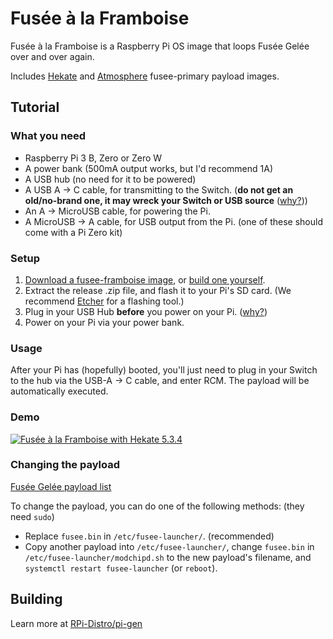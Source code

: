 # Fusée à la Framboise

Fusée à la Framboise is a Raspberry Pi OS image that loops Fusée Gelée over and over again. 

Includes [Hekate](https://github.com/CTCaer/hekate/) and [Atmosphere](https://github.com/Atmosphere-NX/Atmosphere) fusee-primary payload images.

## Tutorial

### What you need

 * Raspberry Pi 3 B, Zero or Zero W
 * A power bank (500mA output works, but I'd recommend 1A)
 * A USB hub (no need for it to be powered)
 * A USB A -> C cable, for transmitting to the Switch. (**do not get an old/no-brand one, it may wreck your Switch or USB source** ([why?](https://pastebin.com/80QXsefE)))
 * An A -> MicroUSB cable, for powering the Pi.
 * A MicroUSB -> A cable, for USB output from the Pi. (one of these should come with a Pi Zero kit)

### Setup

 1. [Download a fusee-framboise image](https://github.com/kleo/fusee-framboise/releases), or [build one yourself](#building).
 2. Extract the release .zip file, and flash it to your Pi's SD card. (We recommend [Etcher](https://etcher.io) for a flashing tool.)
 3. Plug in your USB Hub **before** you power on your Pi. ([why?](https://www.raspberrypi.org/forums/viewtopic.php?t=23205#p217196))
 4. Power on your Pi via your power bank.

### Usage

After your Pi has (hopefully) booted, you'll just need to plug in your Switch to the hub via the USB-A -> C cable, and enter RCM. The payload will be automatically executed.

### Demo

[![Fusée à la Framboise with Hekate 5.3.4](https://img.youtube.com/vi/CdMKe9dGHEk/hqdefault.jpg)](https://youtu.be/CdMKe9dGHEk)

### Changing the payload

[Fusée Gelée payload list](https://wiki.gbatemp.net/wiki/List_of_Switch_payloads)

To change the payload, you can do one of the following methods: (they need `sudo`)
 * Replace `fusee.bin` in `/etc/fusee-launcher/`. (recommended)
 * Copy another payload into `/etc/fusee-launcher/`, change `fusee.bin` in `/etc/fusee-launcher/modchipd.sh` to the new payload's filename, and `systemctl restart fusee-launcher` (or `reboot`).

## Building  

Learn more at [RPi-Distro/pi-gen](https://github.com/RPi-Distro/pi-gen)